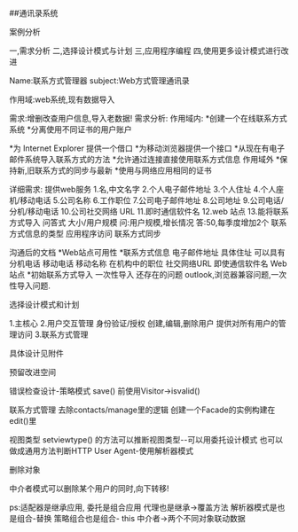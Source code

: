 
##通讯录系统

案例分析

一,需求分析
二,选择设计模式与计划
三,应用程序编程
四,使用更多设计模式进行改进

Name:联系方式管理器
subject:Web方式管理通讯录

作用域:web系统,现有数据导入

需求:增删改查用户信息,导入老数据!
需求分析:
作用域内:
*创建一个在线联系方式系统
*分离使用不同证书的用户账户

*为 Internet Explorer 提供一个借口
*为移动浏览器提供一个接口
*从现在有电子邮件系统导入联系方式的方法
*允许通过连接直接使用联系方式信息
作用域外
*保持新,旧联系方式的同步与最新
*使用与网络应用相同的证书

详细需求:
提供web服务
1.名,中文名字
2.个人电子邮件地址
3.个人住址
4.个人座机/移动电话
5.公司名称
6.工作职位
7.公司电子邮件地址
8.公司地址
9.公司电话/分机/移动电话
10.公司社交网络 URL
11.即时通信软件名
12.web 站点
13.能将联系方式导入
问答式
大小/用户规模
问:用户规模,增长情况
答:50,每季度增加2个
联系方式信息的类型
应用程序访问
联系方式同步

沟通后的文档
*Web站点可用性
*联系方式信息
电子邮件地址
具体住址
可以具有分机电话
移动电话
移动名称
在机构中的职位
社交网络URL
即使通信软件名
Web站点
*初始联系方式导入
一次性导入
还存在的问题
 outlook,浏览器兼容问题,一次性导入问题.

选择设计模式和计划

1.主核心
2.用户交互管理
      身份验证/授权
      创建,编辑,删除用户
      提供对所有用户的管理访问
3.联系方式管理

具体设计见附件

预留改进空间

错误检查设计-策略模式
save() 前使用Visitor->isvalid()

联系方式管理
去除contacts/manage里的逻辑
创建一个Facade的实例构建在edit()里

视图类型
setviewtype() 的方法可以推断视图类型--可以用委托设计模式
也可以做成通用方法判断HTTP User Agent-使用解析器模式

删除对象

中介者模式可以删除某个用户的同时,向下转移!

ps:适配器是继承应用,
     委托是组合应用 
     代理也是继承->覆盖方法
     解析器模式是也是组合-替换
    策略组合也是组合- this
    中介者->两个不同对象联动数据
